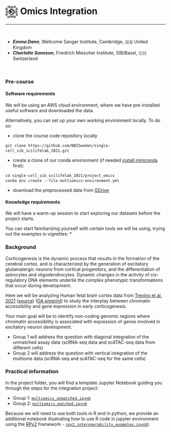 # <img border="0" src="../logos/omics_integration.png" width="40" height="40" style="vertical-align:middle;"> Omics Integration
***

<br/>

- __*Emma Dann*__, Wellcome Sanger Institute, Cambridge, 🇬🇧 United Kingdom
- __*Charlotte Soneson*__, Friedrich Miescher Institute, SIB/Basel, 🇨🇭 Switzerland

<br/>

### Pre-course

#### Software requirements 

We will be using an AWS cloud environment, where we have pre-installed useful software and downloaded the data.

Alternatively, you can set up your own working environment locally. To do so:

- clone the course code repository locally
```
git clone https://github.com/NBISweden/single-cell_sib_scilifelab_2021.git
```

- create a clone of our conda environment (if needed [install miniconda](https://conda.io/projects/conda/en/latest/user-guide/install/index.html) first):
```
cd single-cell_sib_scilifelab_2021/project_omics
conda env create --file multiomics-environment.yml
```

- download the preprocessed data from [GDrive](https://drive.google.com/drive/folders/1YjHfhxk2Z62pTEOTu27G-AgKqQawKEBT?usp=sharing) 

#### Knowledge requirements

We will have a warm-up session to start exploring our datasets before the project starts. 

You can start familiarizing yourself with certain tools we will be using, trying out the examples in vignettes:
*  
<!-- * muon:(https://muon-tutorials.readthedocs.io/en/latest/single-cell-rna-atac/index.html)
* MOFA2 -->

### Background

Corticogenesis is the dynamic process that results in the formation of the cerebral cortex, and is characterized by the generation of excitatory glutamatergic neurons from cortical progenitors, and the differentiation of astrocytes and oligodendrocytes. Dynamic changes in the activity of cis-regulatory DNA elements underlie the complex phenotypic transformations that occur during development.

Here we will be analyzing Human fetal brain cortex data from [Trevino et al. 2021](https://www.sciencedirect.com/science/article/abs/pii/S0092867421009429) ([source](https://github.com/GreenleafLab/brainchromatin)) ([OA preprint](https://www.biorxiv.org/content/10.1101/2020.12.29.424636v2.full)) to study the interplay between chromatin accessibility and gene expression in early corticogenesis.

Your main goal will be to identify non-coding genomic regions where chromatin accessibility is associated with expression of genes involved in excitatory neuron development.

* Group 1 will address the question with diagonal integration of the unmatched assay data (scRNA-seq data and scATAC-seq data from different cells)
* Group 2 will address the question with vertical integration of the multiome data (scRNA-seq and scATAC-seq for the same cells)

### Practical information

In the project folder, you will find a template Jupyter Notebook guiding you through the steps for the integration project:

* Group 1: [`multiomics_unmatched.ipynb`](https://github.com/NBISweden/single-cell_sib_scilifelab_2021/blob/omics/project_omics/multiomics_unmatched.ipynb)
* Group 2: [`multiomics_matched.ipynb`](https://github.com/NBISweden/single-cell_sib_scilifelab_2021/blob/omics/project_omics/multiomics_matched.ipynb)

Because we will need to use both tools in R and in python, we provide an additional notebook illustrating how to use R code in jupyter environment using the [RPy2](https://rpy2.github.io/) framework - [`rpy2_interoperability_examples.ipynb`](https://github.com/NBISweden/single-cell_sib_scilifelab_2021/blob/omics/project_omics/rpy2_interoperability_examples.ipynb)). 

<!-- 
### Milestone 1:

1.1.

1.2.

1.3.

1.4.

<br/>

### Milestone 2:

2.1.

2.2.

2.3.

2.4.

2.5.

<br/>

### Milestone 3:

3.1.

3.2.

3.3.

<br/>

### Milestone 4:

4.1.

4.2.

4.3.

4.4.

4.5.

<br/>

### Milestone 5:

5.1.

5.2.

5.3.

<br/>

### Milestone 6:

6.1.

6.2.

6.3.

<br/>

### Milestone 7:

7.1.

7.2.

7.3.

<br/>

### Milestone 8:

8.1.1.

8.1.2.

8.1.3.

8.1.4.

8.1.5.
 -->